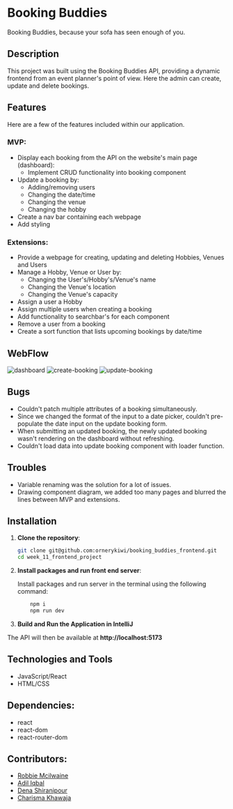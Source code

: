 # Booking Buddies

Booking Buddies, because your sofa has seen enough of you.

## Description
This project was built using the Booking Buddies API, providing a dynamic frontend from an event planner's point of view. Here the admin can create, update and delete bookings. 


## Features

Here are a few of the features included within our application.

### MVP:

* Display each booking from the API on the website's main page (dashboard):
    * Implement CRUD functionality into booking component
* Update a booking by:
    * Adding/removing users
    * Changing the date/time
    * Changing the venue
    * Changing the hobby
* Create a nav bar containing each webpage
* Add styling

### Extensions:

* Provide a webpage for creating, updating and deleting Hobbies, Venues and Users
* Manage a Hobby, Venue or User by:
    * Changing the User's/Hobby's/Venue's name
    * Changing the Venue's location
    * Changing the Venue's capacity
* Assign a user a Hobby
* Assign multiple users when creating a booking
* Add functionality to searchbar's for each component
* Remove a user from a booking
* Create a sort function that lists upcoming bookings by date/time

## WebFlow

![dashboard](week_11_frontend_project/src/assets/dashboard.png)
![create-booking](week_11_frontend_project/src/assets/create-booking.png)
![update-booking](week_11_frontend_project/src/assets/update-booking.png)

## Bugs

* Couldn't patch multiple attributes of a booking simultaneously.
* Since we changed the format of the input to a date picker, couldn't pre-populate the date input on the update booking form. 
* When submitting an updated booking, the newly updated booking wasn't rendering on the dashboard without refreshing.
* Couldn't load data into update booking component with loader function.


## Troubles

* Variable renaming was the solution for a lot of issues.
* Drawing component diagram, we added too many pages and blurred the lines between MVP and extensions. 


## Installation

1. **Clone the repository**:

   ```sh
   git clone git@github.com:ornerykiwi/booking_buddies_frontend.git
   cd week_11_frontend_project
   ```

2. **Install packages and run front end server**:

    Install packages and run server in the terminal using the following command:

    ```sh
        npm i
        npm run dev
    ```

3. **Build and Run the Application in IntelliJ**

The API will then be available at **http://localhost:5173**

## Technologies and Tools

* JavaScript/React
* HTML/CSS

## Dependencies:

* react
* react-dom
* react-router-dom

## Contributors:

* [Robbie Mcilwaine](https://github.com/robbiemcilwaine)
* [Adil Iqbal](https://github.com/AdilIqbal95)
* [Dena Shiranipour](https://github.com/dena-shiranipour)
* [Charisma Khawaja](https://github.com/ornerykiwi)
